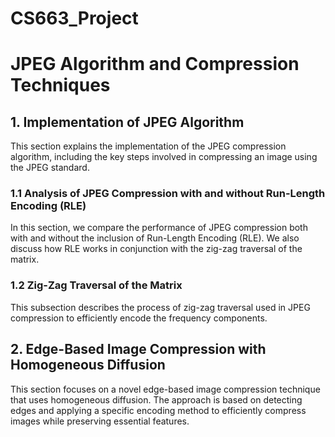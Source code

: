 # CS663_Project

# JPEG Algorithm and Compression Techniques

## 1. Implementation of JPEG Algorithm
This section explains the implementation of the JPEG compression algorithm, including the key steps involved in compressing an image using the JPEG standard.

### 1.1 Analysis of JPEG Compression with and without Run-Length Encoding (RLE)
In this section, we compare the performance of JPEG compression both with and without the inclusion of Run-Length Encoding (RLE). We also discuss how RLE works in conjunction with the zig-zag traversal of the matrix.

### 1.2 Zig-Zag Traversal of the Matrix
This subsection describes the process of zig-zag traversal used in JPEG compression to efficiently encode the frequency components.

## 2. Edge-Based Image Compression with Homogeneous Diffusion
This section focuses on a novel edge-based image compression technique that uses homogeneous diffusion. The approach is based on detecting edges and applying a specific encoding method to efficiently compress images while preserving essential features.
